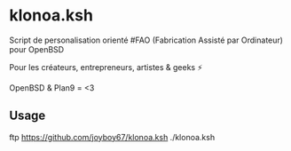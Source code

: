 # klonoa.ksh

Script de personalisation orienté #FAO (Fabrication Assisté par Ordinateur) pour OpenBSD

Pour les créateurs, entrepreneurs, artistes & geeks ⚡

OpenBSD & Plan9 = <3

## Usage

ftp https://github.com/joyboy67/klonoa.ksh
./klonoa.ksh
